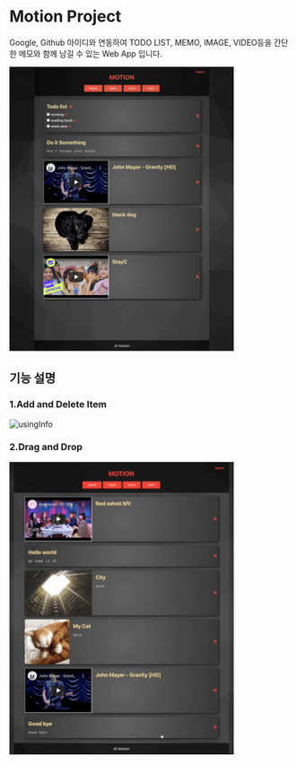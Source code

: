 # Motion Project

Google, Github 아이디와 연동하여 TODO LIST, MEMO, IMAGE, VIDEO등을 간단한 메모와 함께 남길 수 있는 Web App 입니다.

<img width="400" alt="main scrren shot" src="./resource/main.png">

## 기능 설명

### 1.Add and Delete Item

<img width="400" alt="usingInfo" src="./resource/using_information.gif">

### 2.Drag and Drop

<img width="400" alt="draganddrop" src="./resource/DragandDrop.gif">
